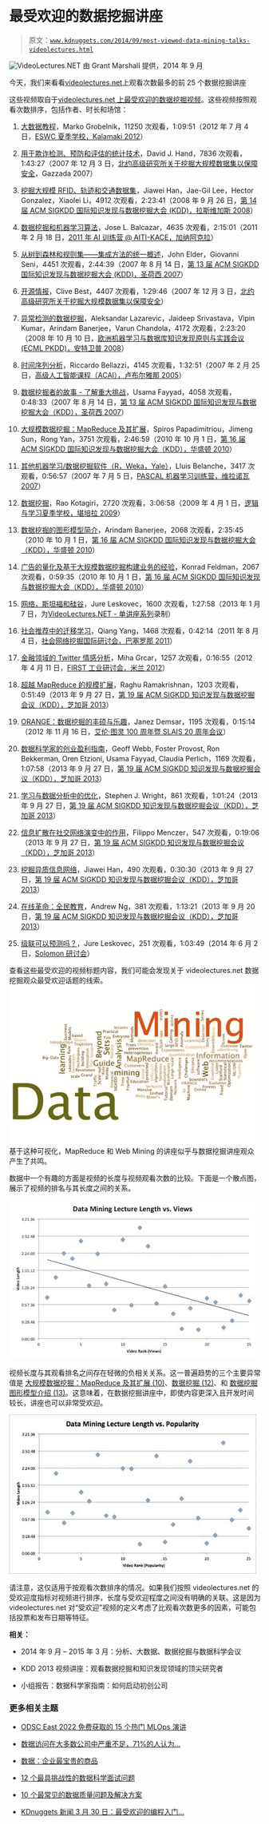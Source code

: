 # 最受欢迎的数据挖掘讲座

> 原文：[`www.kdnuggets.com/2014/09/most-viewed-data-mining-talks-videolectures.html`](https://www.kdnuggets.com/2014/09/most-viewed-data-mining-talks-videolectures.html)

![VideoLectures.NET](http://www.videolectures.net) 由 Grant Marshall 提供，2014 年 9 月

今天，我们来看看[videolectures.net](http://www.videolectures.net)上观看次数最多的前 25 个数据挖掘讲座

这些视频取自于[videolectures.net 上最受欢迎的数据挖掘视频](http://videolectures.net/Top/Computer_Science/Data_Mining/#o=top)。这些视频按照观看次数排序，包括作者、时长和场馆：

1.  [大数据教程](http://videolectures.net/eswc2012_grobelnik_big_data/)，Marko Grobelnik，11250 次观看，1:09:51（2012 年 7 月 4 日，[ESWC 夏季学校，Kalamaki 2012](http://videolectures.net/eswc2012_summer_school/)）

1.  [用于欺诈检测、预防和评估的统计技术](http://videolectures.net/mmdss07_hand_stf/)，David J. Hand，7836 次观看，1:43:27（2007 年 12 月 3 日，[北约高级研究所关于挖掘大规模数据集以保障安全](http://videolectures.net/mmdss07_gazzada/)，Gazzada 2007）

1.  [挖掘大规模 RFID、轨迹和交通数据集](http://videolectures.net/kdd08_han_mmrfid/)，Jiawei Han，Jae-Gil Lee，Hector Gonzalez，Xiaolei Li，4912 次观看，2:23:41（2008 年 9 月 26 日，[第 14 届 ACM SIGKDD 国际知识发现与数据挖掘大会 (KDD)，拉斯维加斯 2008](http://videolectures.net/kdd08_las_vegas/)）

1.  [数据挖掘和机器学习算法](http://videolectures.net/aibootcamp2011_balcazar_dmml/)，Jose L. Balcazar，4635 次观看，2:15:01（2011 年 2 月 18 日，[2011 年 AI 训练营 @ AITI-KACE，加纳阿克拉](http://videolectures.net/aibootcamp2011_accra/)）

1.  [从树到森林和规则集——集成方法的统一概述](http://videolectures.net/kdd07_elder_seni_fttf/)，John Elder，Giovanni Seni，4451 次观看，2:44:39（2007 年 8 月 14 日，[第 13 届 ACM SIGKDD 国际知识发现与数据挖掘大会 (KDD)，圣荷西 2007](http://videolectures.net/kdd07_sanjose/)）

1.  [开源情报](http://videolectures.net/mmdss07_best_osi/)，Clive Best，4407 次观看，1:29:46（2007 年 12 月 3 日，[北约高级研究所关于挖掘大规模数据集以保障安全](http://videolectures.net/mmdss07_gazzada/)）

1.  [异常检测的数据挖掘](http://videolectures.net/ecmlpkdd08_lazarevic_dmfa/)，Aleksandar Lazarevic，Jaideep Srivastava，Vipin Kumar，Arindam Banerjee，Varun Chandola，4172 次观看，2:23:20（2008 年 10 月 10 日，[欧洲机器学习与数据库知识发现原则与实践会议 (ECML PKDD)，安特卫普 2008](http://videolectures.net/ecmlpkdd08_antwerp/)）

1.  [时间序列分析](http://videolectures.net/acai05_belazzi_ats/)，Riccardo Bellazzi，4145 次观看，1:32:51（2007 年 2 月 25 日，[高级人工智能课程（ACAI），卢布尔雅那 2005](http://videolectures.net/acai05_ljubljana/)）

1.  [数据挖掘者的故事 - 了解重大挑战](http://videolectures.net/kdd07_fayyad_dms/)，Usama Fayyad，4058 次观看，0:48:33（2007 年 8 月 14 日，[第 13 届 ACM SIGKDD 国际知识发现与数据挖掘大会（KDD），圣荷西 2007](http://videolectures.net/kdd07_sanjose/)）

1.  [大规模数据挖掘：MapReduce 及其扩展](http://videolectures.net/kdd2010_papadimitriou_sun_yan_lsdm/)，Spiros Papadimitriou，Jimeng Sun，Rong Yan，3751 次观看，2:46:59（2010 年 10 月 1 日，[第 16 届 ACM SIGKDD 国际知识发现与数据挖掘大会（KDD），华盛顿 2010](http://videolectures.net/kdd2010_washington/)）

1.  [其他机器学习/数据挖掘软件（R，Weka，Yale）](http://videolectures.net/bootcamp07_belanche_mldm/)，Lluis Belanche，3417 次观看，0:56:57（2007 年 7 月 5 日，[PASCAL 机器学习训练营，维拉诺瓦 2007](http://videolectures.net/bootcamp07_vilanova/)）

1.  [数据挖掘](http://videolectures.net/ssll09_kotagiri_dami/)，Rao Kotagiri，2720 次观看，3:06:58（2009 年 4 月 1 日，[逻辑与学习夏季学校，堪培拉 2009](http://videolectures.net/ssll09_canberra/)）

1.  [数据挖掘的图形模型简介](http://videolectures.net/kdd2010_banerjee_igmdm/)，Arindam Banerjee，2068 次观看，2:35:45（2010 年 10 月 1 日，[第 16 届 ACM SIGKDD 国际知识发现与数据挖掘大会（KDD），华盛顿 2010](http://videolectures.net/kdd2010_washington/)）

1.  [广告的量化及基于大规模数据挖掘构建业务的经验](http://videolectures.net/kdd2010_feldman_qalbb/)，Konrad Feldman，2067 次观看，0:59:35（2010 年 10 月 1 日，[第 16 届 ACM SIGKDD 国际知识发现与数据挖掘大会（KDD），华盛顿 2010](http://videolectures.net/kdd2010_washington/)）

1.  [网络，斯坦福和硅谷](http://videolectures.net/single_leskovec_silicijeva_dolina/)，Jure Leskovec，1600 次观看，1:27:58（2013 年 1 月 7 日，为[VideoLectures.NET - 单讲座系列](http://videolectures.net/single_lecture_series/)录制）

1.  [社会推荐中的迁移学习](http://videolectures.net/socialweb2011_yang_transfer/)，Qiang Yang，1468 次观看，0:42:14（2011 年 8 月 4 日，[社会网络挖掘国际研讨会，巴塞罗那 2011](http://videolectures.net/socialweb2011_barcelona/)）

1.  [金融领域的 Twitter 情感分析](http://videolectures.net/firstworkshop2012_grcar_twitter/)，Miha Grcar，1257 次观看，0:16:55（2012 年 4 月 11 日，[FIRST 工业研讨会，米兰 2012](http://videolectures.net/firstworkshop2012_milano/)）

1.  [超越 MapReduce 的规模扩展](http://videolectures.net/kdd2013_ramakrishnan_map_reduce/)，Raghu Ramakrishnan，1203 次观看，0:51:49（2013 年 9 月 27 日，[第 19 届 ACM SIGKDD 知识发现与数据挖掘会议（KDD），芝加哥 2013](http://videolectures.net/kdd2013_chicago/)）

1.  [ORANGE：数据挖掘的丰硕与乐趣](http://videolectures.net/is2012_demsar_orange/)，Janez Demsar，1195 次观看，0:15:14（2012 年 11 月 16 日，[艾伦·图灵 100 周年暨 SLAIS 20 周年会议](http://videolectures.net/is2012_turingslais2012/)）

1.  [数据科学家的创业盈利指南](http://videolectures.net/kdd2013_panel_start_ups/)，Geoff Webb, Foster Provost, Ron Bekkerman, Oren Etzioni, Usama Fayyad, Claudia Perlich，1169 次观看，1:07:58（2013 年 9 月 27 日，[第 19 届 ACM SIGKDD 知识发现与数据挖掘会议（KDD），芝加哥 2013](http://videolectures.net/kdd2013_chicago/)）

1.  [学习与数据分析中的优化](http://videolectures.net/kdd2013_wright_data_analysis/)，Stephen J. Wright，861 次观看，1:01:24（2013 年 9 月 27 日，[第 19 届 ACM SIGKDD 知识发现与数据挖掘会议（KDD），芝加哥 2013](http://videolectures.net/kdd2013_chicago/)）

1.  [信息扩散在社交网络演变中的作用](http://videolectures.net/kdd2013_menczer_information_diffusion/)，Filippo Menczer，547 次观看，0:19:06（2013 年 9 月 27 日，[第 19 届 ACM SIGKDD 知识发现与数据挖掘会议（KDD），芝加哥 2013](http://videolectures.net/kdd2013_chicago/)）

1.  [挖掘异质信息网络](http://videolectures.net/kdd2013_han_heterogeneous_information/)，Jiawei Han，490 次观看，0:30:30（2013 年 9 月 27 日，[第 19 届 ACM SIGKDD 知识发现与数据挖掘会议（KDD），芝加哥 2013](http://videolectures.net/kdd2013_chicago/)）

1.  [在线革命：全民教育](http://videolectures.net/kdd2013_ng_education_everyone/)，Andrew Ng，381 次观看，1:13:21（2013 年 9 月 20 日，[第 19 届 ACM SIGKDD 知识发现与数据挖掘会议（KDD），芝加哥 2013](http://videolectures.net/kdd2013_chicago/)）

1.  [级联可以预测吗？](http://videolectures.net/solomon_leskovec_cascades_predicted/)，Jure Leskovec，251 次观看，1:03:49（2014 年 6 月 2 日，[Solomon 研讨会](http://videolectures.net/solomon/)）

查看这些最受欢迎的视频标题内容，我们可能会发现关于 videolectures.net 数据挖掘观众最受欢迎话题的线索。 ![最受欢迎的数据挖掘讲座标题词汇](img/97ffb271842b021abca0237b8c357314.png) 基于这种可视化，MapReduce 和 Web Mining 的讲座似乎与数据挖掘讲座观众产生了共鸣。

数据中一个有趣的方面是视频的长度与视频观看次数的比较。下面是一个散点图，展示了视频的排名与其长度之间的关系。

![数据挖掘讲座长度与观看次数](img/36530599c8358891d34a0c9a6999adb0.png)

视频长度与其观看排名之间存在轻微的负相关关系。这一普遍趋势的三个主要异常值是 [大规模数据挖掘：MapReduce 及其扩展 (10)](http://videolectures.net/kdd2010_papadimitriou_sun_yan_lsdm/)、[数据挖掘 (12)](http://videolectures.net/ssll09_kotagiri_dami/)、和 [数据挖掘图形模型介绍 (13)](http://videolectures.net/kdd2010_banerjee_igmdm/)。这意味着，在数据挖掘讲座中，即使内容更深入且开发时间较长，讲座也可以非常受欢迎。

![数据挖掘讲座长度与受欢迎程度](img/302d69a7de80029092081cea30aaac1d.png)

请注意，这仅适用于按观看次数排序的情况。如果我们按照 videolectures.net 的受欢迎度指标对视频进行排序，长度与受欢迎程度之间没有明确的关联。这是因为 videolectures.net 对“受欢迎”视频的定义考虑了比观看次数更多的因素，可能包括投票和发布日期等特征。

**相关：**

+   2014 年 9 月 – 2015 年 3 月：分析、大数据、数据挖掘与数据科学会议

+   KDD 2013 视频讲座：观看数据挖掘和知识发现领域的顶尖研究者

+   小组报告：数据科学家指南：如何启动初创公司

### 更多相关主题

+   [ODSC East 2022 免费获取的 15 个热门 MLOps 演讲](https://www.kdnuggets.com/2022/04/odsc-15-trending-mlops-talks-access-free-odsc-east-2022.html)

+   [数据访问在大多数公司中严重不足，71%的人认为…](https://www.kdnuggets.com/2023/07/mostly-data-access-severely-lacking-synthetic-data-help.html)

+   [数据：企业最宝贵的商品](https://www.kdnuggets.com/2022/03/data-valuable-commodity-businesses.html)

+   [12 个最具挑战性的数据科学面试问题](https://www.kdnuggets.com/2022/07/12-challenging-data-science-interview-questions.html)

+   [10 个最常见的数据质量问题及解决方案](https://www.kdnuggets.com/2022/11/10-common-data-quality-issues-fix.html)

+   [KDnuggets 新闻 3 月 30 日：最受欢迎的编程入门…](https://www.kdnuggets.com/2022/n13.html)
